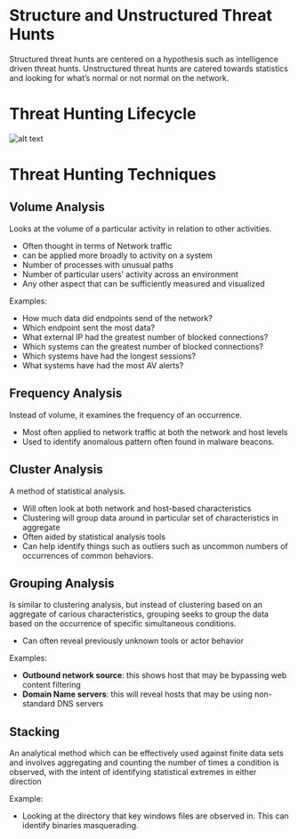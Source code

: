 # Structure and Unstructured Threat Hunts
Structured threat hunts are centered on a hypothesis such as intelligence driven threat hunts. Unstructured threat hunts are catered towards statistics and looking for what’s normal or not normal on the network.

# Threat Hunting Lifecycle
![alt text](https://www.google.com/url?sa=i&url=https%3A%2F%2Fipwithease.com%2Fthreat-hunting%2F&psig=AOvVaw1YK15BCl5U255S8gPWBwSX&ust=1713031582300000&source=images&cd=vfe&opi=89978449&ved=0CBIQjRxqFwoTCICz3I-jvYUDFQAAAAAdAAAAABAE)


# Threat Hunting Techniques
## Volume Analysis
Looks at the volume of a particular activity in relation to other activities. 
- Often thought in terms of Network traffic
- can be applied more broadly to activity on a system
- Number of processes with unusual paths
- Number of particular users’ activity across an environment
- Any other aspect that can be sufficiently measured and visualized

Examples:
- How much data did endpoints send of the network?
- Which endpoint sent the most data?
- What external IP had the greatest number of blocked connections?
- Which systems can the greatest number of blocked connections?
- Which systems have had the longest sessions?
- What systems have had the most AV alerts?
## Frequency Analysis
Instead of volume, it examines the frequency of an occurrence.
- Most often applied to network traffic at both the network and host levels
- Used to identify anomalous pattern often found in malware beacons.
## Cluster Analysis
A method of statistical analysis.
- Will often look at both network and host-based characteristics
- Clustering will group data around in particular set of characteristics in aggregate
- Often aided by statistical analysis tools
- Can help identify things such as outliers such as uncommon numbers of occurrences of common behaviors.
## Grouping Analysis
Is similar to clustering analysis, but instead of clustering based on an aggregate of carious characteristics, grouping seeks to group the data based on the occurrence of specific simultaneous conditions.
- Can often reveal previously unknown tools or actor behavior

Examples: 
- **Outbound network source**: this shows host that may be bypassing web content filtering
- **Domain Name servers**: this will reveal hosts that may be using non-standard DNS servers
## Stacking
An analytical method which can be effectively used against finite data sets and involves aggregating and counting the number of times a condition is observed, with the intent of identifying statistical extremes in either direction

Example: 
- Looking at the directory that key windows files are observed in. This can identify binaries masquerading.
